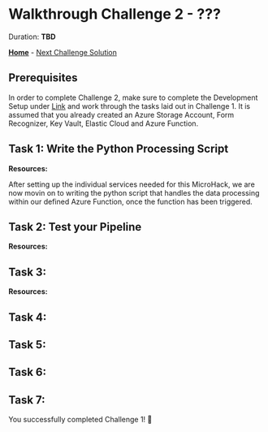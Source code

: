 # Walkthrough Challenge 2 -  ???

Duration: **TBD**

**[Home](../../Readme.md)** - [Next Challenge Solution](../challenges/challenge-2/solution.md)

## Prerequisites

In order to complete Challenge 2, make sure to complete the Development Setup under [Link](../../Readme.md) and work through the tasks laid out in Challenge 1. It is assumed that you already created an Azure Storage Account, Form Recognizer, Key Vault, Elastic Cloud and Azure Function. 

## Task 1: Write the Python Processing Script

**Resources:**

After setting up the individual services needed for this MicroHack, we are now movin on to writing the python script that handles the data processing within our defined Azure Function, once the function has been triggered. 

## Task 2: Test your Pipeline

**Resources:**

## Task 3: 

**Resources:** 

## Task 4: 

## Task 5: 

## Task 6: 

## Task 7: 

You successfully completed Challenge 1! 🚀
